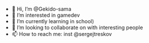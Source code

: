 - 👋 Hi, I’m @Gekido-sama
- 👀 I’m interested in gamedev
- 🌱 I’m currently learning in school)
- 💞️ I’m looking to collaborate on with interesting people
- 📫 How to reach me:
inst @sergejtreskov

<!---
Gekido-sama/Gekido-sama is a ✨ special ✨ repository because its `README.md` (this file) appears on your GitHub profile.
You can click the Preview link to take a look at your changes.
--->
